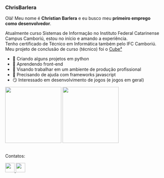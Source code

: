 ### ChrisBarlera


Olá! Meu nome é **Christian Barlera** e eu busco meu **primeiro emprego como desenvolvedor**.

Atualmente curso Sistemas de Informação no Instituto Federal Catarinense Campus Camboriú, estou no início e amando a experiência. <br>
Tenho certificado de Técnico em Informática também pelo IFC Camboriú. <br>
Meu projeto de conclusão de curso (técnico) foi o <a href="https://github.com/ChrisBarlera/Cube3">Cube³</a><br>

- 🔭 Criando alguns projetos em python
- 🌱 Aprendendo front-end
- 👯 Visando trabalhar em um ambiente de produção profissional
- 🤔 Precisando de ajuda com frameworks javascript
- 😏 Interessado em desenvolvimento de jogos (e jogos em geral)

<div>
  <img height="180em" src="https://github-readme-stats.vercel.app/api/top-langs/?username=chrisbarlera&layout=compact&langs_count=7&theme=nord"/>
  <img height="180em" src="https://github-readme-stats.vercel.app/api?username=chrisbarlera&show_icons=true&theme=nord&include_all_commits=true&count_private=true"/>
</div>

  ##
 
<div>
  <p> Contatos: </p>
  <a href="mailto:christian.barlera2@gmail.com">
    <img src="https://img.shields.io/badge/-Gmail-%23333?style=flat&logo=gmail&logoColor=white" target="_blank" style="height:30px;">
  </a>
  <a href="https://www.linkedin.com/in/chrisbarlera/" target="_blank">
    <img src="https://img.shields.io/badge/-LinkedIn-%230077B5?style=flat&logo=linkedin&logoColor=white" target="_blank" style="height:30px;">
  </a>
</div>
